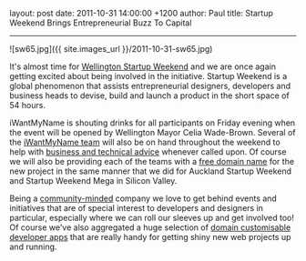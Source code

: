 layout: post
date: 2011-10-31 14:00:00 +1200
author: Paul
title: Startup Weekend Brings Entrepreneurial Buzz To Capital



----

![sw65.jpg]({{ site.images_url }}/2011-10-31-sw65.jpg)

It's almost time for [Wellington Startup Weekend](http://wellington.startupweekend.org/) and we are once again getting excited about being involved in the initiative. Startup Weekend is a global phenomenon that assists entrepreneurial designers, developers and business heads to devise, build and launch a product in the short space of 54 hours.

iWantMyName is shouting drinks for all participants on Friday evening when the event will be opened by Wellington Mayor Celia Wade-Brown. Several of the [iWantMyName team](https://iwantmyname.co.nz/about) will also be on hand throughout the weekend to help with [business and technical advice](https://iwantmyname.com/blog/2011/03/startup-weekend-resources.html) whenever called upon. Of course we will also be providing each of the teams with a [free domain name](https://iwantmyname.com/blog/2011/09/iwantmyname-backs-startup-weekend.html) for the new project in the same manner that we did for Auckland Startup Weekend and Startup Weekend Mega in Silicon Valley.

Being a [community-minded](https://iwantmyname.com/blog/2011/10/being-good-neighbours.html) company we love to get behind events and initiatives that are of special interest to developers and designers in particular, especially where we can roll our sleeves up and get involved too! Of course we've also aggregated a huge selection of [domain customisable developer apps](https://iwantmyname.co.nz/services/developer/) that are really handy for getting shiny new web projects up and running.
